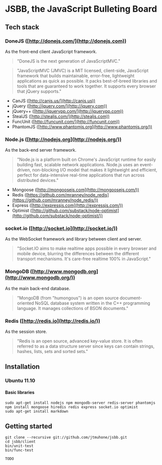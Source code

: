 JSBB, the JavaScript Bulleting Board
====================================

Tech stack
----------

### DoneJS ([http://donejs.com/](http://donejs.com))

As the front-end client JavaScript framework.   
 
> "DoneJS is the next generation of JavaScriptMVC."

> "JavaScriptMVC (JMVC) is a MIT licensed, client-side, JavaScript framework
>  that builds maintainable, error-free, lightweight applications as quick
>  as possible. It packs best-of-breed libraries and tools that are
>  guaranteed to work together. It supports every browser that jQuery
>  supports."
	 
- CanJS ([http://canjs.us/](http://canjs.us))
- jQuery ([http://jquery.com/](http://jquery.com))
- jQuery++ ([http://jquerypp.com/](http://jquerypp.com))
- StealJS ([http://stealjs.com/](http://stealjs.com))
- FuncUnit ([http://funcunit.com/](http://funcunit.com))
- PhantomJS ([http://www.phantomjs.org](http://www.phantomjs.org/))

### Node.js ([http://nodejs.org](http://nodejs.org/))

As the back-end server framework.

> "Node.js is a platform built on Chrome's JavaScript runtime for easily
>  building fast, scalable network applications. Node.js uses an
>  event-driven, non-blocking I/O model that makes it lightweight and
>  efficient, perfect for data-intensive real-time applications that run
>  across distributed devices."
	 	
- Mongoose ([http://mongoosejs.com](http://mongoosejs.com/))
- Redis ([https://github.com/mranney/node_redis](https://github.com/mranney/node_redis/))
- Express ([http://expressjs.com](http://expressjs.com/))
- Optimist ([http://github.com/substack/node-optimist](http://github.com/substack/node-optimist/))

### socket.io ([http://socket.io](http://socket.io/))

As the WebSocket framework and library between client and server.

> "Socket.IO aims to make realtime apps possible in every browser and mobile
> device, blurring the differences between the different transport mechanisms.
> It's care-free realtime 100% in JavaScript."

### MongoDB ([http://www.mongodb.org](http://www.mongodb.org/))

As the main back-end database.

> "MongoDB (from "humongous") is an open source document-oriented NoSQL
>  database system written in the C++ programming language. It manages
>  collections of BSON documents."

### Redis ([http://redis.io](http://redis.io/))

As the session store.

> "Redis is an open source, advanced key-value store. It is often referred
>  to as a data structure server since keys can contain strings, hashes,
>  lists, sets and sorted sets."

Installation
------------

### Ubuntu 11.10

#### Basic libraries

    sudo apt-get install nodejs npm mongodb-server redis-server phantomjs
    npm install mongoose hiredis redis express socket.io optimist
    sudo apt-get install markdown

Getting started
---------------

    git clone --recursive git://github.com/jtmuhone/jsbb.git
    cd jsbb/client
    bin/unit-test
    bin/func-test
    
    TODO
